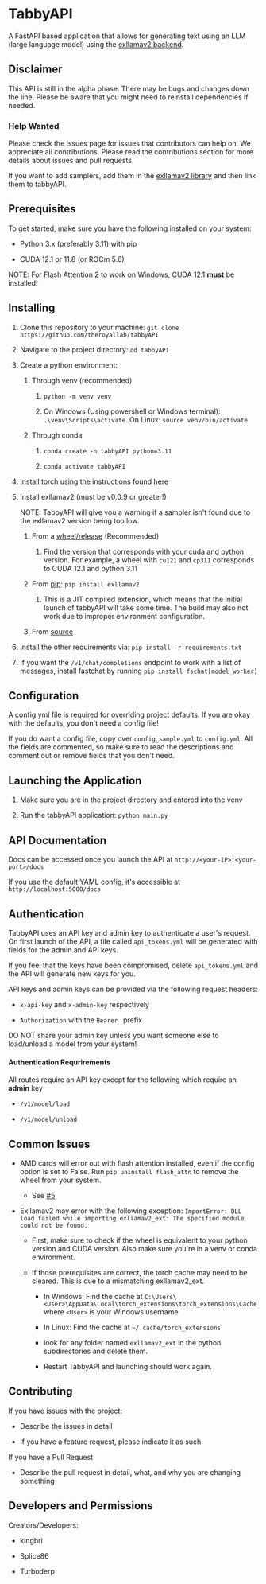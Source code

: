 # TabbyAPI

A FastAPI based application that allows for generating text using an LLM (large language model) using the [exllamav2 backend](https://github.com/turboderp/exllamav2).

## Disclaimer

This API is still in the alpha phase. There may be bugs and changes down the line. Please be aware that you might need to reinstall dependencies if needed.

### Help Wanted

Please check the issues page for issues that contributors can help on. We appreciate all contributions. Please read the contributions section for more details about issues and pull requests.

If you want to add samplers, add them in the [exllamav2 library](https://github.com/turboderp/exllamav2) and then link them to tabbyAPI.

## Prerequisites

To get started, make sure you have the following installed on your system:

- Python 3.x (preferably 3.11) with pip

- CUDA 12.1 or 11.8 (or ROCm 5.6)

NOTE: For Flash Attention 2 to work on Windows, CUDA 12.1 **must** be installed!

## Installing

1. Clone this repository to your machine: `git clone https://github.com/theroyallab/tabbyAPI`

2. Navigate to the project directory: `cd tabbyAPI`

3. Create a python environment:

   1. Through venv (recommended)

      1. `python -m venv venv`

      2. On Windows (Using powershell or Windows terminal): `.\venv\Scripts\activate`. On Linux: `source venv/bin/activate`

   2. Through conda

      1. `conda create -n tabbyAPI python=3.11`

      2. `conda activate tabbyAPI`

4. Install torch using the instructions found [here](https://pytorch.org/get-started/locally/)

5. Install exllamav2 (must be v0.0.9 or greater!)
   
   NOTE: TabbyAPI will give you a warning if a sampler isn't found due to the exllamav2 version being too low.

   1. From a [wheel/release](https://github.com/turboderp/exllamav2#method-2-install-from-release-with-prebuilt-extension) (Recommended)
      
      1. Find the version that corresponds with your cuda and python version. For example, a wheel with `cu121` and `cp311` corresponds to CUDA 12.1 and python 3.11
   
   2. From [pip](https://github.com/turboderp/exllamav2#method-3-install-from-pypi): `pip install exllamav2`
      
      1. This is a JIT compiled extension, which means that the initial launch of tabbyAPI will take some time. The build may also not work due to improper environment configuration.
   
   3. From [source](https://github.com/turboderp/exllamav2#method-1-install-from-source)

6. Install the other requirements via: `pip install -r requirements.txt`

7. If you want the `/v1/chat/completions` endpoint to work with a list of messages, install fastchat by running `pip install fschat[model_worker]`

## Configuration

A config.yml file is required for overriding project defaults. If you are okay with the defaults, you don't need a config file!

If you do want a config file, copy over `config_sample.yml` to `config.yml`. All the fields are commented, so make sure to read the descriptions and comment out or remove fields that you don't need.

## Launching the Application

1. Make sure you are in the project directory and entered into the venv

2. Run the tabbyAPI application: `python main.py`

## API Documentation

Docs can be accessed once you launch the API at `http://<your-IP>:<your-port>/docs`

If you use the default YAML config, it's accessible at `http://localhost:5000/docs` 

## Authentication

TabbyAPI uses an API key and admin key to authenticate a user's request. On first launch of the API, a file called `api_tokens.yml` will be generated with fields for the admin and API keys.

If you feel that the keys have been compromised, delete `api_tokens.yml` and the API will generate new keys for you.

API keys and admin keys can be provided via the following request headers:

- `x-api-key` and `x-admin-key` respectively

- `Authorization` with the `Bearer ` prefix

DO NOT share your admin key unless you want someone else to load/unload a model from your system!

#### Authentication Requrirements

All routes require an API key except for the following which require an **admin** key

- `/v1/model/load`

- `/v1/model/unload`

## Common Issues

- AMD cards will error out with flash attention installed, even if the config option is set to False. Run `pip uninstall flash_attn` to remove the wheel from your system.

   - See [#5](https://github.com/theroyallab/tabbyAPI/issues/5)

- Exllamav2 may error with the following exception: `ImportError: DLL load failed while importing exllamav2_ext: The specified module could not be found.`

   - First, make sure to check if the wheel is equivalent to your python version and CUDA version. Also make sure you're in a venv or conda environment.

   - If those prerequisites are correct, the torch cache may need to be cleared. This is due to a mismatching exllamav2_ext.

      - In Windows: Find the cache at `C:\Users\<User>\AppData\Local\torch_extensions\torch_extensions\Cache` where `<User>` is your Windows username

      - In Linux: Find the cache at `~/.cache/torch_extensions`

      - look for any folder named `exllamav2_ext` in the python subdirectories and delete them.

      - Restart TabbyAPI and launching should work again.

## Contributing

If you have issues with the project:

- Describe the issues in detail

- If you have a feature request, please indicate it as such.

If you have a Pull Request

- Describe the pull request in detail, what, and why you are changing something

## Developers and Permissions

Creators/Developers:

- kingbri

- Splice86

- Turboderp
